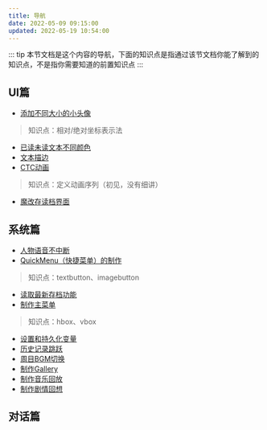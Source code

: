 ```yaml
---
title: 导航
date: 2022-05-09 09:15:00
updated: 2022-05-19 10:54:00
---
```


::: tip
本节文档是这个内容的导航，下面的知识点是指通过该节文档你能了解到的知识点，不是指你需要知道的前置知识点
:::

## UI篇

- [添加不同大小的小头像](/renpy/添加不同大小的小头像.html)

> 知识点：相对/绝对坐标表示法

- [已读未读文本不同颜色](/renpy/已读未读文本不同颜色.html)
- [文本描边](/renpy/文本描边.html)
- [CTC动画](/renpy/CTC动画.html)

> 知识点：定义动画序列（初见，没有细讲）

- [魔改存读档界面](/renpy/魔改存读档界面.html)

## 系统篇

- [人物语音不中断](/renpy/人物语音不中断.html)
- [QuickMenu（快捷菜单）的制作](/renpy/QuickMenu（快捷菜单）的制作.html)

> 知识点：textbutton、imagebutton

- [读取最新存档功能](/renpy/读取最新存档功能.html)
- [制作主菜单](/renpy/制作主菜单.html)

> 知识点：hbox、vbox

- [设置和持久化变量](/renpy/设置和持久化变量.html)
- [历史记录跳跃](/renpy/历史记录跳跃.html)
- [周目BGM切换](/renpy/周目BGM切换.html)
- [制作Gallery](/renpy/制作Gallery.html)
- [制作音乐回放](/renpy/制作音乐回放.html)
- [制作剧情回想](/renpy/制作剧情回想.html)

## 对话篇

